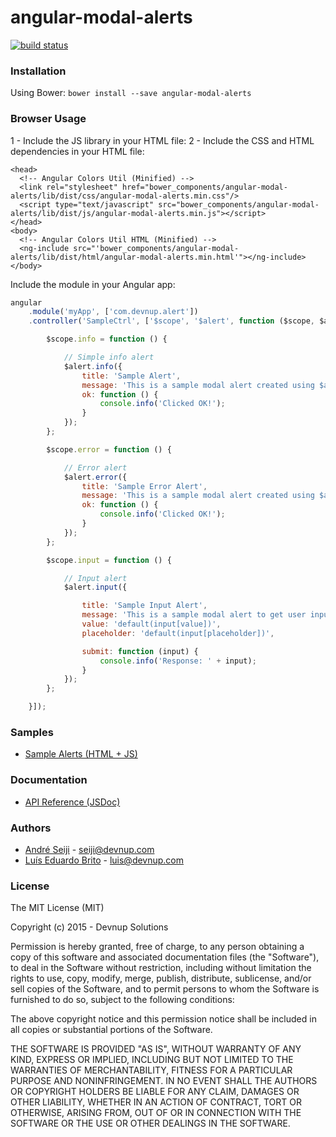 angular-modal-alerts
===================

[![build status](http://ci.devnup.com/projects/18/status.png?ref=master)](http://ci.devnup.com/projects/18?ref=master)

### Installation

Using Bower: ```bower install --save angular-modal-alerts```

### Browser Usage

1 - Include the JS library in your HTML file:
2 - Include the CSS and HTML dependencies in your HTML file:
```markup
<head>
  <!-- Angular Colors Util (Minified) -->
  <link rel="stylesheet" href="bower_components/angular-modal-alerts/lib/dist/css/angular-modal-alerts.min.css"/>
  <script type="text/javascript" src="bower_components/angular-modal-alerts/lib/dist/js/angular-modal-alerts.min.js"></script>
</head>
<body>
  <!-- Angular Colors Util HTML (Minified) -->
  <ng-include src="'bower_components/angular-modal-alerts/lib/dist/html/angular-modal-alerts.min.html'"></ng-include>
</body>
```

Include the module in your Angular app:
```javascript
angular
    .module('myApp', ['com.devnup.alert'])
    .controller('SampleCtrl', ['$scope', '$alert', function ($scope, $alert) {

        $scope.info = function () {

            // Simple info alert
            $alert.info({
                title: 'Sample Alert',
                message: 'This is a sample modal alert created using $alert service',
                ok: function () {
                    console.info('Clicked OK!');
                }
            });
        };

        $scope.error = function () {

            // Error alert
            $alert.error({
                title: 'Sample Error Alert',
                message: 'This is a sample modal alert created using $alert service',
                ok: function () {
                    console.info('Clicked OK!');
                }
            });
        };

        $scope.input = function () {

            // Input alert
            $alert.input({

                title: 'Sample Input Alert',
                message: 'This is a sample modal alert to get user input',
                value: 'default(input[value])',
                placeholder: 'default(input[placeholder])',

                submit: function (input) {
                    console.info('Response: ' + input);
                }
            });
        };

    }]);

```

### Samples

- [Sample Alerts (HTML + JS)](http://angular-modal-alerts.snippets.devnup.com)

### Documentation

- [API Reference (JSDoc)](http://angular-modal-alerts.snippets.devnup.com/docs)

### Authors
- [André Seiji](https://github.com/seijitamanaha) - [seiji@devnup.com](mailto:seiji@devnup.com)
- [Luís Eduardo Brito](https://github.com/luiseduardobrito) - [luis@devnup.com](mailto:luis@devnup.com)

### License

The MIT License (MIT)

Copyright (c) 2015 - Devnup Solutions

Permission is hereby granted, free of charge, to any person obtaining a copy
of this software and associated documentation files (the "Software"), to deal
in the Software without restriction, including without limitation the rights
to use, copy, modify, merge, publish, distribute, sublicense, and/or sell
copies of the Software, and to permit persons to whom the Software is
furnished to do so, subject to the following conditions:

The above copyright notice and this permission notice shall be included in
all copies or substantial portions of the Software.

THE SOFTWARE IS PROVIDED "AS IS", WITHOUT WARRANTY OF ANY KIND, EXPRESS OR
IMPLIED, INCLUDING BUT NOT LIMITED TO THE WARRANTIES OF MERCHANTABILITY,
FITNESS FOR A PARTICULAR PURPOSE AND NONINFRINGEMENT. IN NO EVENT SHALL THE
AUTHORS OR COPYRIGHT HOLDERS BE LIABLE FOR ANY CLAIM, DAMAGES OR OTHER
LIABILITY, WHETHER IN AN ACTION OF CONTRACT, TORT OR OTHERWISE, ARISING FROM,
OUT OF OR IN CONNECTION WITH THE SOFTWARE OR THE USE OR OTHER DEALINGS IN
THE SOFTWARE.
